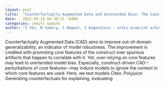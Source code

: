 ```yaml
---
layout: post
title:  "Counterfactually Augmented Data and Unintended Bias: The Case of Sexism and Hate Speech Detection"
date:   2022-05-14 04:38:21 -0400
categories: jekyll update
author: "I Sen, M Samory, C Wagner, I Augenstein - arXiv preprint arXiv:2205.04238, 2022"
---
```

Counterfactually Augmented Data (CAD) aims to improve out-of-domain generalizability, an indicator of model robustness. The improvement is credited with promoting core features of the construct over spurious artifacts that happen to correlate with it. Yet, over-relying on core features may lead to unintended model bias. Especially, construct-driven CAD--perturbations of core features--may induce models to ignore the context in which core features are used. Here, we test models Cites: Polyjuice: Generating counterfactuals for explaining, evaluating